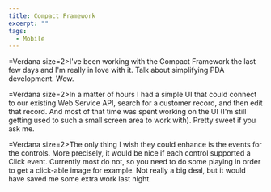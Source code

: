 ```yaml
---
title: Compact Framework
excerpt: ""
tags:
  - Mobile
---
```

=Verdana size=2>I've been working with the Compact Framework the last few days and I'm really in love with it. Talk about simplifying PDA development. Wow.

=Verdana size=2>In a matter of hours I had a simple UI that could connect to our existing Web Service API, search for a customer record, and then edit that record. And most of that time was spent working on the UI (I'm still getting used to such a small screen area to work with). Pretty sweet if you ask me. 

=Verdana size=2>The only thing I wish they could enhance is the events for the controls. More precisely, it would be nice if each control supported a Click event. Currently most do not, so you need to do some playing in order to get a click-able image for example. Not really a big deal, but it would have saved me some extra work last night. 
